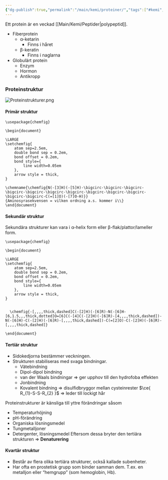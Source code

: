 ```yaml
---
{"dg-publish":true,"permalink":"/main/kemi/proteiner/","tags":["#kemi","#organisk-kemi","biokemi"]}
---
```


Ett protein är en veckad [[Main/Kemi/Peptider\|polypeptid]].

- Fiberprotein
	- α-ketarin
		- Finns i håret
	- β-keratin
		- Finns i naglarna
- Globulärt protein
	- Enzym
	- Hormon
	- Antikropp

### Proteinstruktur

![Proteinstrukturer.png](/img/user/Main/Kemi/Proteinstrukturer.png)

#### Primär struktur

```chemfig
\usepackage{chemfig}

\begin{document}

\LARGE
\setchemfig{
	atom sep=2.5em,
	double bond sep = 0.2em,
	bond offset = 0.2em,
	bond style={
		line width=0.05em
	},
	arrow style = thick,
}

\chemname{\chemfig{N(-[3]H)(-[5]H)-\bigcirc-\bigcirc-\bigcirc-\bigcirc-\bigcirc-\bigcirc-\bigcirc-\bigcirc-\bigcirc-\bigcirc-\bigcirc-\bigcirc-C(=[1]O)(-[7]O-H)}}
{Aminosyrasekvensen = vilken ordning a.s. kommer i\\}
\end{document}
```

#### Sekundär struktur

Sekundära strukturer kan vara i α-helix form eller β-flak/plattor/lameller form.


```chemfig
\usepackage{chemfig}

\begin{document}

\LARGE
\setchemfig{
	atom sep=2.5em,
	double bond sep = 0.2em,
	bond offset = 0.2em,
	bond style={
		line width=0.05em
	},
	arrow style = thick,
}


  \chemfig{-[,,,,thick,dashed]C(-[2]H)(-[6]R)-N(-[6]H-[6,1.5,,,thick,dotted]O=[6]C(-[4]C(-[2]H)(-[6]R)-[4,,,,thick,dashed])-N(-[6]H)-C(-[2]H)(-[6]R)-[,,,,thick,dashed])-C(=[2]O)-C(-[2]H)(-[6]R)-[,,,,thick,dashed]}

\end{document}
```

#### Tertiär struktur

- Sidokedjorna bestämmer veckningen.
- Strukturen stabiliseras med svaga bindningar.
	- Vätebindning
	- Dipol-dipol bindning
	- van der Waals bindningar ⇒ ger upphov till den hydrofoba effekten
	- Jonbindning
	- Kovalent bindning ⇒ disulfidbryggor mellan cysteinrester $\ce{ R_{1}-S-S-R_{2} }$ ⇒ leder till lockigt hår

Proteinstrukturer är känsliga till yttre förändringar såsom
- Temperaturhöjning
- pH-förändring
- Organiska lösningsmedel
- Tungmetalljoner
- Detergenter, lösningsmedel
Eftersom dessa bryter den tertiära strukturen ⇒ **Denaturering**

#### Kvartär struktur

- Består av flera olika tertiära strukturer, också kallade subenheter.
- Har ofta en prostetisk grupp som binder samman dem. T.ex. en metalljon eller “hemgrupp” (som hemoglobin, Hb).
